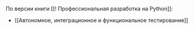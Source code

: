 
По версии книги [[! Профессиональная разработка на Python]]:
- [[Автономное, интеграционное и функциональное тестирование]]